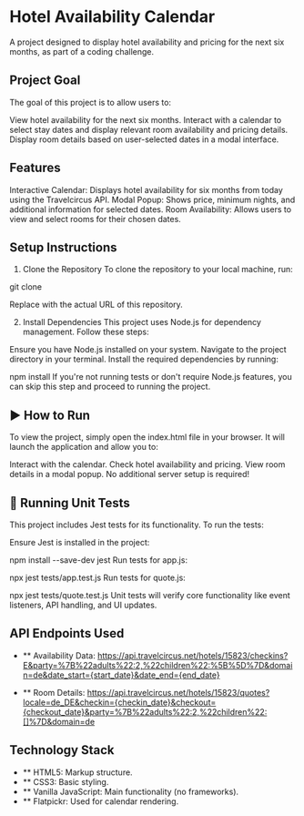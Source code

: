 # Hotel Availability Calendar
A project designed to display hotel availability and pricing for the next six months, as part of a coding challenge.

## Project Goal
The goal of this project is to allow users to:

View hotel availability for the next six months.
Interact with a calendar to select stay dates and display relevant room availability and pricing details.
Display room details based on user-selected dates in a modal interface.


## Features
Interactive Calendar: Displays hotel availability for six months from today using the Travelcircus API.
Modal Popup: Shows price, minimum nights, and additional information for selected dates.
Room Availability: Allows users to view and select rooms for their chosen dates.

## Setup Instructions

1. Clone the Repository
To clone the repository to your local machine, run:

git clone <repository-url>

Replace <repository-url> with the actual URL of this repository.

2. Install Dependencies
This project uses Node.js for dependency management. Follow these steps:

Ensure you have Node.js installed on your system.
Navigate to the project directory in your terminal.
Install the required dependencies by running:

npm install
If you're not running tests or don't require Node.js features, you can skip this step and proceed to running the project.

## ▶️ How to Run
To view the project, simply open the index.html file in your browser. It will launch the application and allow you to:

Interact with the calendar.
Check hotel availability and pricing.
View room details in a modal popup.
No additional server setup is required!


## 🧪 Running Unit Tests
This project includes Jest tests for its functionality. To run the tests:

Ensure Jest is installed in the project:

npm install --save-dev jest
Run tests for app.js:

npx jest tests/app.test.js
Run tests for quote.js:

npx jest tests/quote.test.js
Unit tests will verify core functionality like event listeners, API handling, and UI updates.

## API Endpoints Used
- ** Availability Data:
https://api.travelcircus.net/hotels/15823/checkins?E&party=%7B%22adults%22:2,%22children%22:%5B%5D%7D&domain=de&date_start={start_date}&date_end={end_date}

- ** Room Details:
https://api.travelcircus.net/hotels/15823/quotes?locale=de_DE&checkin={checkin_date}&checkout={checkout_date}&party=%7B%22adults%22:2,%22children%22:[]%7D&domain=de

## Technology Stack
- ** HTML5: Markup structure.
- ** CSS3: Basic styling.
- ** Vanilla JavaScript: Main functionality (no frameworks).
- ** Flatpickr: Used for calendar rendering.

